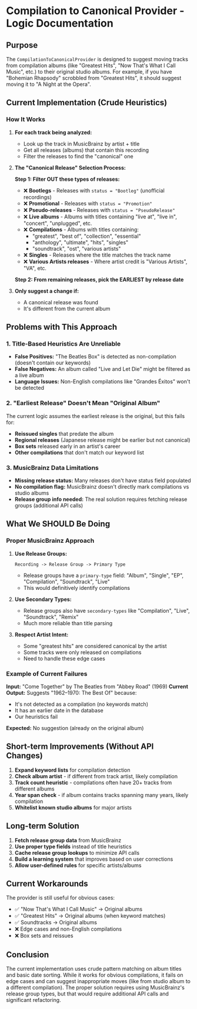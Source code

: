 # Compilation to Canonical Provider - Logic Documentation

## Purpose
The `CompilationToCanonicalProvider` is designed to suggest moving tracks from compilation albums (like "Greatest Hits", "Now That's What I Call Music", etc.) to their original studio albums. For example, if you have "Bohemian Rhapsody" scrobbled from "Greatest Hits", it should suggest moving it to "A Night at the Opera".

## Current Implementation (Crude Heuristics)

### How It Works

1. **For each track being analyzed:**
   - Look up the track in MusicBrainz by artist + title
   - Get all releases (albums) that contain this recording
   - Filter the releases to find the "canonical" one

2. **The "Canonical Release" Selection Process:**

   **Step 1: Filter OUT these types of releases:**
   - ❌ **Bootlegs** - Releases with `status = "Bootleg"` (unofficial recordings)
   - ❌ **Promotional** - Releases with `status = "Promotion"`  
   - ❌ **Pseudo-releases** - Releases with `status = "PseudoRelease"`
   - ❌ **Live albums** - Albums with titles containing "live at", "live in", "concert", "unplugged", etc.
   - ❌ **Compilations** - Albums with titles containing:
     - "greatest", "best of", "collection", "essential"
     - "anthology", "ultimate", "hits", "singles"
     - "soundtrack", "ost", "various artists"
   - ❌ **Singles** - Releases where the title matches the track name
   - ❌ **Various Artists releases** - Where artist credit is "Various Artists", "VA", etc.

   **Step 2: From remaining releases, pick the EARLIEST by release date**

3. **Only suggest a change if:**
   - A canonical release was found
   - It's different from the current album

## Problems with This Approach

### 1. Title-Based Heuristics Are Unreliable
- **False Positives:** "The Beatles Box" is detected as non-compilation (doesn't contain our keywords)
- **False Negatives:** An album called "Live and Let Die" might be filtered as a live album
- **Language Issues:** Non-English compilations like "Grandes Éxitos" won't be detected

### 2. "Earliest Release" Doesn't Mean "Original Album"
The current logic assumes the earliest release is the original, but this fails for:
- **Reissued singles** that predate the album
- **Regional releases** (Japanese release might be earlier but not canonical)
- **Box sets** released early in an artist's career
- **Other compilations** that don't match our keyword list

### 3. MusicBrainz Data Limitations
- **Missing release status:** Many releases don't have status field populated
- **No compilation flag:** MusicBrainz doesn't directly mark compilations vs studio albums
- **Release group info needed:** The real solution requires fetching release groups (additional API calls)

## What We SHOULD Be Doing

### Proper MusicBrainz Approach

1. **Use Release Groups:**
   ```
   Recording -> Release Group -> Primary Type
   ```
   - Release groups have a `primary-type` field: "Album", "Single", "EP", "Compilation", "Soundtrack", "Live"
   - This would definitively identify compilations

2. **Use Secondary Types:**
   - Release groups also have `secondary-types` like "Compilation", "Live", "Soundtrack", "Remix"
   - Much more reliable than title parsing

3. **Respect Artist Intent:**
   - Some "greatest hits" are considered canonical by the artist
   - Some tracks were only released on compilations
   - Need to handle these edge cases

### Example of Current Failures

**Input:** "Come Together" by The Beatles from "Abbey Road" (1969)
**Current Output:** Suggests "1962–1970: The Best Of" because:
- It's not detected as a compilation (no keywords match)
- It has an earlier date in the database
- Our heuristics fail

**Expected:** No suggestion (already on the original album)

## Short-term Improvements (Without API Changes)

1. **Expand keyword lists** for compilation detection
2. **Check album artist** - if different from track artist, likely compilation
3. **Track count heuristic** - compilations often have 20+ tracks from different albums
4. **Year span check** - if album contains tracks spanning many years, likely compilation
5. **Whitelist known studio albums** for major artists

## Long-term Solution

1. **Fetch release group data** from MusicBrainz
2. **Use proper type fields** instead of title heuristics
3. **Cache release group lookups** to minimize API calls
4. **Build a learning system** that improves based on user corrections
5. **Allow user-defined rules** for specific artists/albums

## Current Workarounds

The provider is still useful for obvious cases:
- ✅ "Now That's What I Call Music" -> Original albums
- ✅ "Greatest Hits" -> Original albums (when keyword matches)
- ✅ Soundtracks -> Original albums
- ❌ Edge cases and non-English compilations
- ❌ Box sets and reissues

## Conclusion

The current implementation uses crude pattern matching on album titles and basic date sorting. While it works for obvious compilations, it fails on edge cases and can suggest inappropriate moves (like from studio album to a different compilation). The proper solution requires using MusicBrainz's release group types, but that would require additional API calls and significant refactoring.